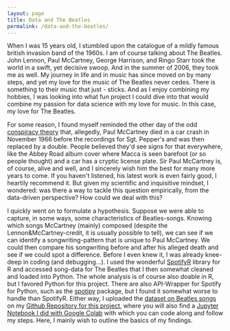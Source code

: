 ```yaml
---
layout: page
title: Data and The Beatles
permalink: /data-and-the-beatles/
---
```


When I was 15 years old, I stumbled upon the catalogue of a mildly famous british invasion band of the 1960s. I am of course talking about The Beatles. John Lennon, Paul McCartney, George Harrison, and Ringo Starr took the world in a swift, yet decisive swoop. And in the summer of 2006, they took me as well.
My journey in life and in music has since moved on by many steps, and yet my love for the music of The Beatles never cedes. There is something to their music that just - sticks. And as I enjoy combining my hobbies, I was looking into what fun project I could dive into that would combine my passion for data science with my love for music. In this case, my love for The Beatles.

For some reason, I found myself reminded the other day of the odd <a href="https://en.wikipedia.org/wiki/Paul_is_dead">conspiracy theory</a> that, allegedly, Paul McCartney died in a car crash in November 1966 before the recordings for Sgt. Pepper's and was then replaced by a double. People believed they'd see signs for that everywhere, like the Abbey Road album cover where Macca is seen barefoot (or so people thought) and a car has a cryptic license plate.
Sir Paul McCartney is, of course, alive and well, and I sincerely wish him the best for many more years to come. If you haven't listened, his latest work is even fairly good, I heartily recommend it. But given my scientific and inquisitive mindset, I wondered: was there a way to tackle this question empirically, from the data-driven perspective? How could we deal with this?

I quickly went on to formulate a hypothesis. Suppose we were able to capture, in some ways, some characteristics of Beatles-songs. Knowing which songs McCartney (mainly) composed (despite the Lennon&McCartney-credit, it is usually possible to tell), we can see if we can identify a songwriting-pattern that is unique to Paul McCartney. We could then compare his songwriting before and after his alleged death and see if we could spot a difference.
Before I even knew it, I was already knee-deep in coding (and debugging...). I used the wonderful <a href="https://github.com/charlie86/spotifyr">SpotifyR</a> library for R and accessed song-data for The Beatles that I then somewhat cleaned and loaded into Python. The whole analysis is of course also doable in R, but I favored Python for this project. There are also API-Wrapper for Spotify for Python, such as the <a href="https://spotipy.readthedocs.io/en/2.22.1/">spotipy</a> package, but I found it somewhat worse to handle than SpotifyR. Either way, I uploaded the <a href="https://raw.githubusercontent.com/maggomor/Has-Paul-McCartney-died/main/beatles.csv">dataset on Beatles songs</a> on my <a href="https://github.com/maggomor/Has-Paul-McCartney-died">Github Repository for this project</a>, where you will also find a <a href="https://github.com/maggomor/Has-Paul-McCartney-died/blob/main/McCartney_Analyse.ipynb">Jupyter Notebook I did with Google Colab</a> with which you can code along and follow my steps. Here, I mainly wish to outline the basics of my findings.
